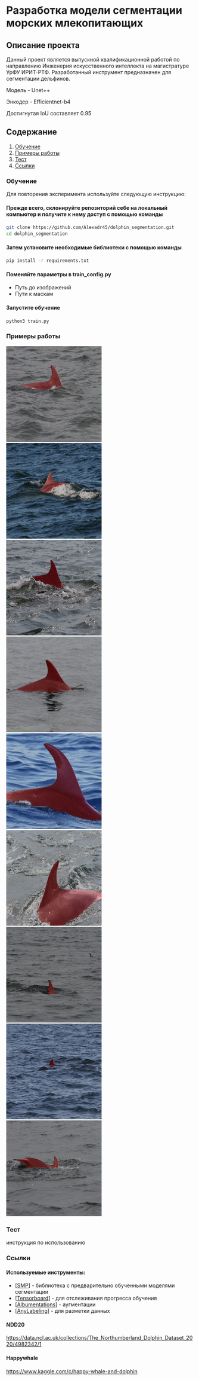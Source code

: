 # Разработка модели сегментации морских млекопитающих

## Описание проекта

Данный проект является выпускной квалификационной работой по направлению Инженерия искусственного интеллекта на магистратуре УрФУ ИРИТ-РТФ. Разработанный инструмент предназначен для сегментации дельфинов.

Модель - Unet++

Энкодер - Efficientnet-b4

Достигнутая IoU составляет 0.95

## Содержание
 1. [Обучение](#start)
 2. [Примеры работы](#examples)
 3. [Тест](#inference)
 4. [Ссылки](#datasets)


### Обучение <a name="start"></a>

Для повторения эксперимента используйте следующую инструкцию:

#### Прежде всего, склонируйте репозиторий себе на локальный компьютер и получите к нему доступ с помощью команды

```bash
git clone https://github.com/Alexadr45/dolphin_segmentation.git
cd dolphin_segmentation
```

#### Затем установите необходимые библиотеки с помощью команды

```bash
pip install -r requirements.txt
```

#### Поменяйте параметры в train_config.py

- Путь до изображений
- Пути к маскам


#### Запустите обучение

```bash
python3 train.py
```


### Примеры работы <a name="examples"></a>

<img src="test_result/000a8f2d5c316a.png" width="256" height="256"> <img src="test_result/000c476c11bad5.png" width="256" height="256"> <img src="test_result/00aa710486d3b5.png" width="256" height="256"> <img src="test_result/00b7e608440f77.png" width="256" height="256"> <img src="test_result/00c4c5832c0c78.png" width="256" height="256"> <img src="test_result/00cb904cf19b86.png" width="256" height="256"> <img src="test_result/00d0f38d99c221.png" width="256" height="256"> <img src="test_result/00e3258f41806c.png" width="256" height="256"> <img src="test_result/00e67227918b41.png" width="256" height="256">


### Тест <a name="inference"></a>

инструкция по использованию


### Ссылки <a name="datasets"><a/>

#### Используемые инструменты:
- [[SMP](https://smp.readthedocs.io/en/latest/index.html)] - библиотека с предварительно обученными моделями сегментации
- [[Tensorboard](https://www.tensorflow.org/?hl=ru)] - для отслеживания прогресса обучения
- [[Albumentations](https://albumentations.ai/)] - аугментации
- [[AnyLabeling](https://anylabeling.nrl.ai/)] - для разметки данных
#### NDD20
https://data.ncl.ac.uk/collections/The_Northumberland_Dolphin_Dataset_2020/4982342/1
#### Happywhale
https://www.kaggle.com/c/happy-whale-and-dolphin

